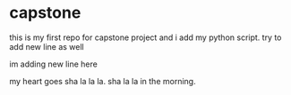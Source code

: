 # capstone

this is my first repo for capstone project and i add my python script. try to add new line as well

im adding new line here

my heart goes sha la la la. sha la la in the morning. 